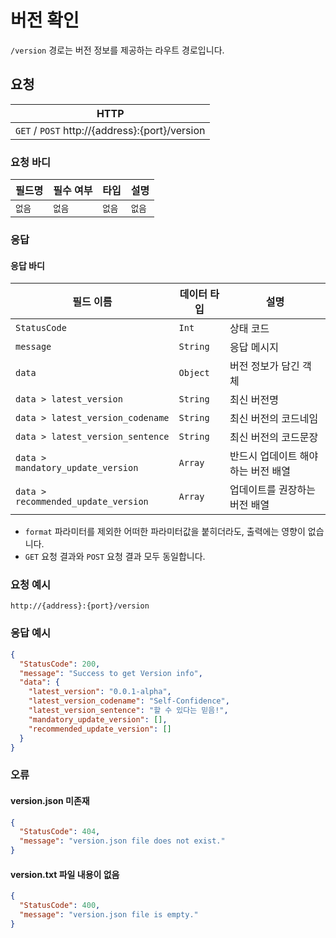 # 버전 확인
`/version` 경로는 버전 정보를 제공하는 라우트 경로입니다.

## 요청
|HTTP|
|--|
| `GET` / `POST` http://{address}:{port}/version |

### 요청 바디
|필드명|필수 여부|타입|설명|
|--|--|--|--|
| `없음` | `없음` | `없음` | `없음` |

### 응답
#### 응답 바디
|필드 이름|데이터 타입|설명|
|--|--|--|
|`StatusCode`|`Int`|상태 코드|
|`message`|`String`|응답 메시지|
| `data`  | `Object`    | 버전 정보가 담긴 객체 |
| `data > latest_version` | `String`    | 최신 버전명 |
| `data > latest_version_codename` | `String`    | 최신 버전의 코드네임 |
| `data > latest_version_sentence` | `String`    | 최신 버전의 코드문장 |
| `data > mandatory_update_version` | `Array`    | 반드시 업데이트 해야 하는 버전 배열 |
| `data > recommended_update_version` | `Array`    | 업데이트를 권장하는 버전 배열 |

* `format` 파라미터를 제외한 어떠한 파라미터값을 붙히더라도, 출력에는 영향이 없습니다.
* `GET` 요청 결과와 `POST` 요청 결과 모두 동일합니다.

### 요청 예시
```url
http://{address}:{port}/version
```

### 응답 예시
```JSON
{
  "StatusCode": 200,
  "message": "Success to get Version info",
  "data": {
    "latest_version": "0.0.1-alpha",
    "latest_version_codename": "Self-Confidence",
    "latest_version_sentence": "할 수 있다는 믿음!",
    "mandatory_update_version": [],
    "recommended_update_version": []
  }
}
```

### 오류
#### version.json 미존재
```json
{
  "StatusCode": 404,
  "message": "version.json file does not exist."
}
```

#### version.txt 파일 내용이 없음
```json
{
  "StatusCode": 400,
  "message": "version.json file is empty."
}
```